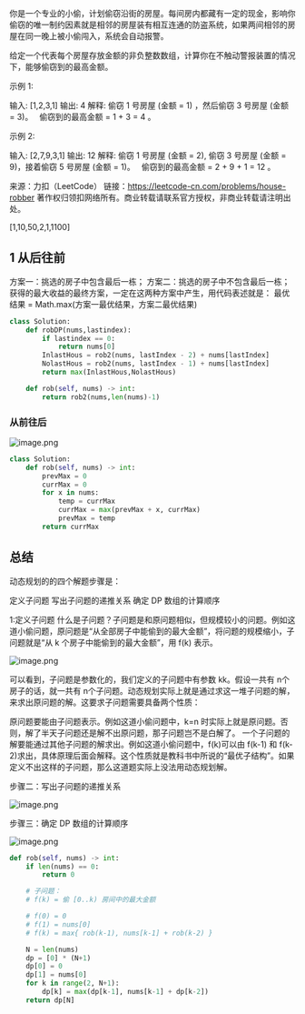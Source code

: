 
你是一个专业的小偷，计划偷窃沿街的房屋。每间房内都藏有一定的现金，影响你偷窃的唯一制约因素就是相邻的房屋装有相互连通的防盗系统，如果两间相邻的房屋在同一晚上被小偷闯入，系统会自动报警。

给定一个代表每个房屋存放金额的非负整数数组，计算你在不触动警报装置的情况下，能够偷窃到的最高金额。

示例 1:

输入: [1,2,3,1]
输出: 4
解释: 偷窃 1 号房屋 (金额 = 1) ，然后偷窃 3 号房屋 (金额 = 3)。
     偷窃到的最高金额 = 1 + 3 = 4 。

示例 2:

输入: [2,7,9,3,1]
输出: 12
解释: 偷窃 1 号房屋 (金额 = 2), 偷窃 3 号房屋 (金额 = 9)，接着偷窃 5 号房屋 (金额 = 1)。
     偷窃到的最高金额 = 2 + 9 + 1 = 12 。

来源：力扣（LeetCode）
链接：https://leetcode-cn.com/problems/house-robber
著作权归领扣网络所有。商业转载请联系官方授权，非商业转载请注明出处。


[1,10,50,2,1,1100]


## 1 从后往前

方案一：挑选的房子中包含最后一栋；
方案二：挑选的房子中不包含最后一栋；
获得的最大收益的最终方案，一定在这两种方案中产生，用代码表述就是：
最优结果 = Math.max(方案一最优结果，方案二最优结果)



```python
class Solution:
    def robDP(nums,lastindex):
        if lastindex == 0:
            return nums[0]
        InlastHous = rob2(nums, lastIndex - 2) + nums[lastIndex]
        NolastHous = rob2(nums, lastIndex - 1) + nums[lastIndex]
        return max(InlastHous,NolastHous)

    def rob(self, nums) -> int:
        return rob2(nums,len(nums)-1)
```

### 从前往后
![image.png](attachment:image.png)



```python
class Solution:
    def rob(self, nums) -> int:
        prevMax = 0
        currMax = 0
        for x in nums:
            temp = currMax
            currMax = max(prevMax + x, currMax)
            prevMax = temp
        return currMax
```

## 总结

动态规划的的四个解题步骤是：

定义子问题
写出子问题的递推关系
确定 DP 数组的计算顺序

1:定义子问题
什么是子问题？子问题是和原问题相似，但规模较小的问题。例如这道小偷问题，原问题是“从全部房子中能偷到的最大金额”，将问题的规模缩小，子问题就是“从 k 个房子中能偷到的最大金额”，用 f(k) 表示。

![image.png](attachment:image.png)

可以看到，子问题是参数化的，我们定义的子问题中有参数 kk。假设一共有 n个房子的话，就一共有 n个子问题。动态规划实际上就是通过求这一堆子问题的解，来求出原问题的解。这要求子问题需要具备两个性质：

原问题要能由子问题表示。例如这道小偷问题中，k=n 时实际上就是原问题。否则，解了半天子问题还是解不出原问题，那子问题岂不是白解了。
一个子问题的解要能通过其他子问题的解求出。例如这道小偷问题中，f(k)可以由 f(k-1) 和 f(k-2)求出，具体原理后面会解释。这个性质就是教科书中所说的“最优子结构”。如果定义不出这样的子问题，那么这道题实际上没法用动态规划解。



步骤二：写出子问题的递推关系

![image.png](attachment:image.png)

步骤三：确定 DP 数组的计算顺序

![image.png](attachment:image.png)


```python
def rob(self, nums) -> int:
    if len(nums) == 0:
        return 0

    # 子问题：
    # f(k) = 偷 [0..k) 房间中的最大金额

    # f(0) = 0
    # f(1) = nums[0]
    # f(k) = max{ rob(k-1), nums[k-1] + rob(k-2) }

    N = len(nums)
    dp = [0] * (N+1)
    dp[0] = 0
    dp[1] = nums[0]
    for k in range(2, N+1):
        dp[k] = max(dp[k-1], nums[k-1] + dp[k-2])
    return dp[N]

```
